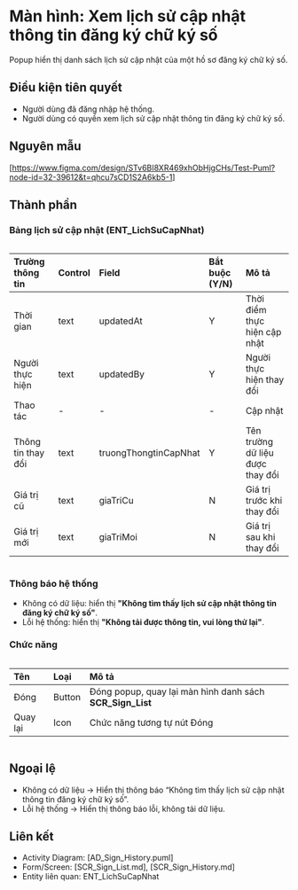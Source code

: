 # Màn hình: Xem lịch sử cập nhật thông tin đăng ký chữ ký số
Popup hiển thị danh sách lịch sử cập nhật của một hồ sơ đăng ký chữ ký số.

## Điều kiện tiên quyết
- Người dùng đã đăng nhập hệ thống.  
- Người dùng có quyền xem lịch sử cập nhật thông tin đăng ký chữ ký số.  

## Nguyên mẫu
[https://www.figma.com/design/STv6BI8XR469xhObHjgCHs/Test-Puml?node-id=32-39612&t=qhcu7sCD1S2A6kb5-1]

## Thành phần

### Bảng lịch sử cập nhật (ENT_LichSuCapNhat)

<div style="overflow-x:auto">

| Trường thông tin   | Control | Field                 | Bắt buộc (Y/N) | Mô tả                            |
|:-------------------|:--------|:----------------------|:---------------|:---------------------------------|
| Thời gian          | text    | updatedAt             | Y              | Thời điểm thực hiện cập nhật     |
| Người thực hiện    | text    | updatedBy             | Y              | Người thực hiện thay đổi         |
| Thao tác           | -       | -                     | -              | Cập nhật                         |
| Thông tin thay đổi | text    | truongThongtinCapNhat | Y              | Tên trường dữ liệu được thay đổi |
| Giá trị cũ         | text    | giaTriCu              | N              | Giá trị trước khi thay đổi       |
| Giá trị mới        | text    | giaTriMoi             | N              | Giá trị sau khi thay đổi         |

</div>

### Thông báo hệ thống
- Không có dữ liệu: hiển thị **"Không tìm thấy lịch sử cập nhật thông tin đăng ký chữ ký số"**.  
- Lỗi hệ thống: hiển thị **"Không tải được thông tin, vui lòng thử lại"**.  

### Chức năng

<div style="overflow-x:auto">

| Tên        | Loại   | Mô tả                                                   |
| :--------- | :----- | :------------------------------------------------------ |
| Đóng       | Button | Đóng popup, quay lại màn hình danh sách **SCR_Sign_List** |
| Quay lại   | Icon   | Chức năng tương tự nút Đóng                             |

</div>

## Ngoại lệ
- Không có dữ liệu → Hiển thị thông báo “Không tìm thấy lịch sử cập nhật thông tin đăng ký chữ ký số”.  
- Lỗi hệ thống → Hiển thị thông báo lỗi, không tải dữ liệu.  

## Liên kết
- Activity Diagram: [AD_Sign_History.puml]  
- Form/Screen: [SCR_Sign_List.md], [SCR_Sign_History.md]  
- Entity liên quan: ENT_LichSuCapNhat  
